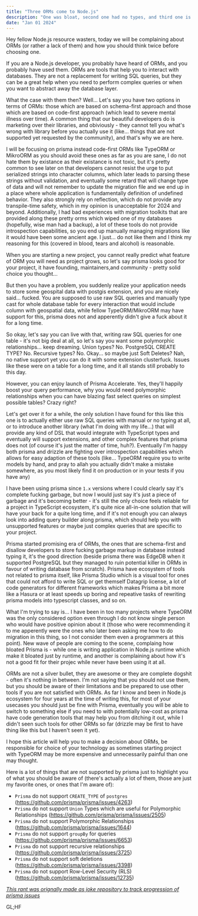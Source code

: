 ```yaml
---
title: "Three ORMs come to Node.js"
description: "One was bloat, second one had no types, and third one is not even a ORM at all."
date: "Jan 01 2024"
---
```


Hey fellow Node.js resource wasters, today we will be complaining about ORMs (or rather a lack of them) and how you should think twice before choosing one.

If you are a Node.js developer, you probably have heard of ORMs, and you probably have used them. ORMs are tools that help you to interact with databases. They are not a replacement for writing SQL queries, but they can be a great help when you need to perform complex queries or when you want to abstract away the database layer.

What the case with them then? Well... Let's say you have two options in terms of ORMs: those which are based on schema-first approach and those which are based on code-first approach (which lead to severe mental illness over time). A common thing that our beautiful developers do is marketing over their libraries, and obiviously - they cannot tell you what's wrong with library before you actually use it (like... things that are not supported yet requested by the community), and that's why we are here.

I will be focusing on prisma instead code-first ORMs like TypeORM or MikroORM as you should avoid these ones as far as you are sane, I do not hate them by existance as their existance is not toxic, but it's pretty common to see later on that developers cannot resist the urge to put serialized strings into character columns, which later leads to parsing these strings without validation, and eventually some retard that will change type of data and will not remember to update the migration file and we end up in a place where whole application is fundamentally definition of undefined behavior. They also strongly rely on reflection, which do not provide any transpile-time safety, which in my opinion is unacceptable for 2024 and beyond. Additionally, I had bad experiences with migration toolkits that are provided along these pretty orms which wiped one of my databases (hopefully, wise man had a backup), a lot of these tools do not provide introspection capabilities, so you end up manually managing migrations like it would have been some ancient age. I just... do not like them and I think my reasoning for this (covered in blood, tears and alcohol) is reasonable.

When you are starting a new project, you cannot really predict what feature of ORM you will need as project grows, so let's say prisma looks good for your project, it have founding, maintainers,and community - pretty solid choice you thought...

But then you have a problem, you suddenly realize your application needs to store some geospital data with postgis extension, and you are nicely said... fucked. You are supposed to use raw SQL queries and manually type cast for whole database table for every interaction that would include column with geospatial data, while fellow TypeORM/MikroORM may have support for this, prisma does not and apperently didn't give a fuck about it for a long time.

So okay, let's say you can live with that, writing raw SQL queries for one table - it's not big deal at all, so let's say you want some polymorphic relationships... keep dreaming. Union types? No. PostgreSQL CREATE TYPE? No. Recursive types? No. Okay... so maybe just Soft Deletes? Nah, no native support yet you can do it with some extension clusterfuck. Issues like these were on a table for a long time, and it all stands still probably to this day.

However, you can enjoy launch of Prisma Accelerate. Yes, they'll happily boost your query performance, why you would need polymorphic relationships when you can have blazing fast select queries on simplest possible tables? Crazy right?

Let's get over it for a while, the only solution I have found for this like this one is to actually either use raw SQL queries with manual or no typing at all, or to introduce another library (what I'm doing with my life...) that will provide any kind of DSL that would integrate with TypeScript types and eventually will support extensions, and other complex features that prisma does not (of course it's just the matter of time, huh?). Eventually I'm happy both prisma and drizzle are fighting over introspection capabilities which allows for easy adaption of these tools (like... TypeORM require you to write models by hand, and pray to allah you actually didn't make a mistake somewhere, as you most likely find it on production or in your tests if you have any)

I have been using prisma since `1.x` versions where I could clearly say it's complete fucking garbage, but now I would just say it's just a piece of garbage and it's becoming better - it's still the only choice feels reliable for a project in TypeScript ecosystem, it's quite nice all-in-one solution that will have your back for a quite long time, and if it's not enough you can always look into adding query builder along prisma, which should help you with unsupported features or maybe just complex queries that are specific to your project.

Prisma started promising era of ORMs, the ones that are schema-first and disallow developers to store fucking garbage markup in database instead typing it, it's the good direction (beside prisma there was EdgeDB when it supported PostgreSQL but they managed to ruin potential killer in ORMs in favour of writing database from scratch). Prisma have ecosystem of tools not related to prisma itself, like Prisma Studio which is a visual tool for ones that could not afford to write SQL or get themself Datagrip license, a lot of code generators for different frameworks which makes Prisma a bit more like a Hasura or at least speeds up boring and repeative tasks of rewriting prisma models into typescript classes, and so on.

What I'm trying to say is... I have been in too many projects where TypeORM was the only considered option even through I do not know single person who would have positive opinion about it (those who were recommending it to me apperently were the ones who later been asking me how to do migration in this thing, so I not consider them even a programmers at this point). New wave of people are coming to the scene, complaing how bloated Prisma is - while one is writing application in Node.js runtime which make it bloated just by runtime, and another is complaining about how it's not a good fit for their projec while never have been using it at all.

ORMs are not a silver bullet, they are awesome or they are complete dogshit - often it's nothing in between. I'm not saying that you should not use them, but you should be aware of their limitations and be prepared to use other tools if you are not satisfied with ORMs. As far I know and been in Node.js ecosystem for four years at the time of writing this, for most of your usecases you should just be fine with Prisma, eventually you will be able to switch to something else if you need to with potentially low-cost as prisma have code generation tools that may help you from ditching it out, while I didn't seen such tools for other ORMs so far (drizzle may be first to have thing like this but I haven't seen it yet).

I hope this article will help you to make a decision about ORMs, be responsible for choice of your technology as sometimes starting project with TypeORM may be more expensive and unnecessarily painful than one may thought.

Here is a lot of things that are not supported by prisma just to highlight you of what you should be aware of (there's actually a lot of them, those are just my favorite ones, or ones that I'm aware of):

- `Prisma` do not support `CREATE_TYPE` of `postgres` (https://github.com/prisma/prisma/issues/4263)
- `Prisma` do not support `Union` Types which are useful for Polymorphic Relationships (https://github.com/prisma/prisma/issues/2505)
- `Prisma` do not support Polymorphic Relationships (https://github.com/prisma/prisma/issues/1644)
- `Prisma` do not support `groupBy` for queries (https://github.com/prisma/prisma/issues/6653)
- `Prisma` do not support recursive relationships (https://github.com/prisma/prisma/issues/3725)
- `Prisma` do not support soft deletions (https://github.com/prisma/prisma/issues/3398)
- `Prisma` do not support Row-Level Security (RLS) (https://github.com/prisma/prisma/issues/12735)

[_This rant was orignally made as joke repository to track progression of prisma issues_](https://github.com/keinsell/is-prisma-production-ready)

GL;HF
